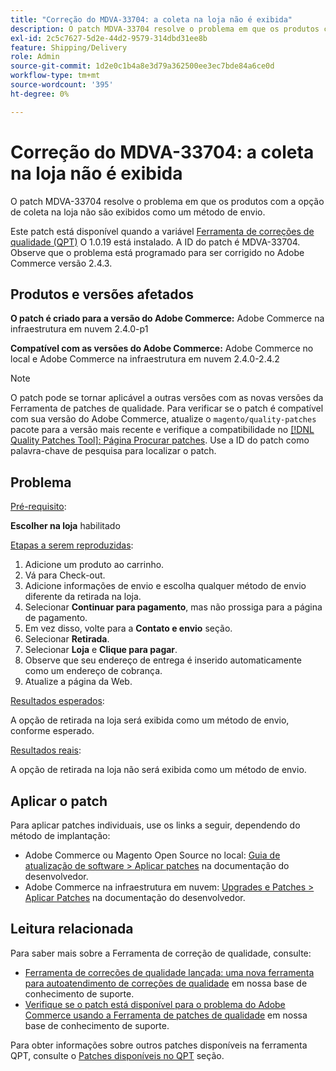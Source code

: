 ```yaml
---
title: "Correção do MDVA-33704: a coleta na loja não é exibida"
description: O patch MDVA-33704 resolve o problema em que os produtos com a opção de coleta na loja não são exibidos como um método de envio.
exl-id: 2c5c7627-5d2e-44d2-9579-314dbd31ee8b
feature: Shipping/Delivery
role: Admin
source-git-commit: 1d2e0c1b4a8e3d79a362500ee3ec7bde84a6ce0d
workflow-type: tm+mt
source-wordcount: '395'
ht-degree: 0%

---
```


# Correção do MDVA-33704: a coleta na loja não é exibida

O patch MDVA-33704 resolve o problema em que os produtos com a opção de coleta na loja não são exibidos como um método de envio.

Este patch está disponível quando a variável [Ferramenta de correções de qualidade (QPT)](/help/announcements/adobe-commerce-announcements/magento-quality-patches-released-new-tool-to-self-serve-quality-patches.md) O 1.0.19 está instalado. A ID do patch é MDVA-33704. Observe que o problema está programado para ser corrigido no Adobe Commerce versão 2.4.3.

## Produtos e versões afetados

**O patch é criado para a versão do Adobe Commerce:** Adobe Commerce na infraestrutura em nuvem 2.4.0-p1

**Compatível com as versões do Adobe Commerce:** Adobe Commerce no local e Adobe Commerce na infraestrutura em nuvem 2.4.0-2.4.2

>[!NOTE]
>
>O patch pode se tornar aplicável a outras versões com as novas versões da Ferramenta de patches de qualidade. Para verificar se o patch é compatível com sua versão do Adobe Commerce, atualize o `magento/quality-patches` pacote para a versão mais recente e verifique a compatibilidade no [[!DNL Quality Patches Tool]: Página Procurar patches](https://devdocs.magento.com/quality-patches/tool.html#patch-grid). Use a ID do patch como palavra-chave de pesquisa para localizar o patch.

## Problema

<u>Pré-requisito</u>:<br>

**Escolher na loja** habilitado

<u>Etapas a serem reproduzidas</u>:

1. Adicione um produto ao carrinho.
1. Vá para Check-out.
1. Adicione informações de envio e escolha qualquer método de envio diferente da retirada na loja.
1. Selecionar **Continuar para pagamento**, mas não prossiga para a página de pagamento.
1. Em vez disso, volte para a **Contato e envio** seção.
1. Selecionar **Retirada**.
1. Selecionar **Loja** e **Clique para pagar**.
1. Observe que seu endereço de entrega é inserido automaticamente como um endereço de cobrança.
1. Atualize a página da Web.

<u>Resultados esperados</u>:

A opção de retirada na loja será exibida como um método de envio, conforme esperado.

<u>Resultados reais</u>:

A opção de retirada na loja não será exibida como um método de envio.

## Aplicar o patch

Para aplicar patches individuais, use os links a seguir, dependendo do método de implantação:

* Adobe Commerce ou Magento Open Source no local: [Guia de atualização de software > Aplicar patches](https://devdocs.magento.com/guides/v2.4/comp-mgr/patching/mqp.html) na documentação do desenvolvedor.
* Adobe Commerce na infraestrutura em nuvem: [Upgrades e Patches > Aplicar Patches](https://devdocs.magento.com/cloud/project/project-patch.html) na documentação do desenvolvedor.

## Leitura relacionada

Para saber mais sobre a Ferramenta de correção de qualidade, consulte:

* [Ferramenta de correções de qualidade lançada: uma nova ferramenta para autoatendimento de correções de qualidade](/help/announcements/adobe-commerce-announcements/magento-quality-patches-released-new-tool-to-self-serve-quality-patches.md) em nossa base de conhecimento de suporte.
* [Verifique se o patch está disponível para o problema do Adobe Commerce usando a Ferramenta de patches de qualidade](/help/support-tools/patches-available-in-qpt-tool/check-patch-for-magento-issue-with-magento-quality-patches.md) em nossa base de conhecimento de suporte.

Para obter informações sobre outros patches disponíveis na ferramenta QPT, consulte o [Patches disponíveis no QPT](https://support.magento.com/hc/en-us/sections/360010506631-Patches-available-in-QPT-tool-) seção.
